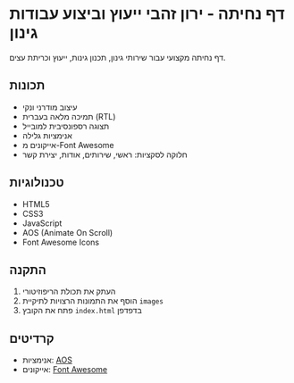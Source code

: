 # דף נחיתה - ירון זהבי ייעוץ וביצוע עבודות גינון

דף נחיתה מקצועי עבור שירותי גינון, תכנון גינות, ייעוץ וכריתת עצים.

## תכונות

- עיצוב מודרני ונקי
- תמיכה מלאה בעברית (RTL)
- תצוגה רספונסיבית למובייל
- אנימציות גלילה
- אייקונים מ-Font Awesome
- חלוקה לסקציות: ראשי, שירותים, אודות, יצירת קשר

## טכנולוגיות

- HTML5
- CSS3
- JavaScript
- AOS (Animate On Scroll)
- Font Awesome Icons

## התקנה

1. העתק את תכולת הריפוזיטורי
2. הוסף את התמונות הרצויות לתיקיית `images`
3. פתח את הקובץ `index.html` בדפדפן

## קרדיטים

- אנימציות: [AOS](https://michalsnik.github.io/aos/)
- אייקונים: [Font Awesome](https://fontawesome.com/)
